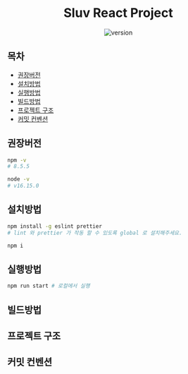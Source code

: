<div align="center">
<h1 align="center">Sluv React Project</h1>

![version](https://img.shields.io/badge/version-1.0.0-blue.svg?cacheSeconds=2592000)

</div>

## 목차

- [권장버전](#권장버전)
- [설치방법](#설치방법)
- [실행방법](#실행방법)
- [빌드방법](#빌드방법)
- [프로젝트 구조](#프로젝트-구조)
- [커밋 컨벤션](#커밋-컨벤션)

## 권장버전

```sh
npm -v
# 8.5.5

node -v
# v16.15.0
```

## 설치방법

```sh
npm install -g eslint prettier
# lint 와 prettier 가 작동 할 수 있도록 global 로 설치해주세요.

npm i
```

## 실행방법

```sh
npm run start # 로컬에서 실행 
```

## 빌드방법


## 프로젝트 구조


## 커밋 컨벤션


